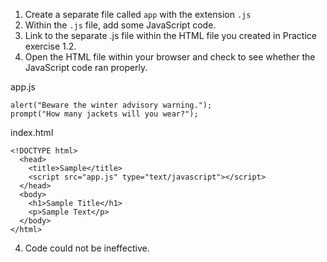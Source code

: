 1. Create a separate file called `app` with the extension `.js`
2. Within the `.js` file, add some JavaScript code.
3. Link to the separate .js file within the HTML file you
   created in Practice exercise 1.2.
4. Open the HTML file within your browser and check to see whether the
JavaScript code ran properly.

app.js
```
alert("Beware the winter advisory warning.");
prompt("How many jackets will you wear?");
```

index.html
```
<!DOCTYPE html>
  <head>
    <title>Sample</title>
    <script src="app.js" type="text/javascript"></script>
  </head>
  <body>
    <h1>Sample Title</h1>
    <p>Sample Text</p>
  </body>
</html>
```


4. Code could not be ineffective.